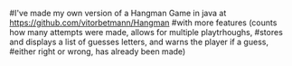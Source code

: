 #I've made my own version of a Hangman Game in java at https://github.com/vitorbetmann/Hangman
#with more features (counts how many attempts were made, allows for multiple playtrhoughs,
#stores and displays a list of guesses letters, and warns the player if a guess,
#either right or wrong, has already been made)
